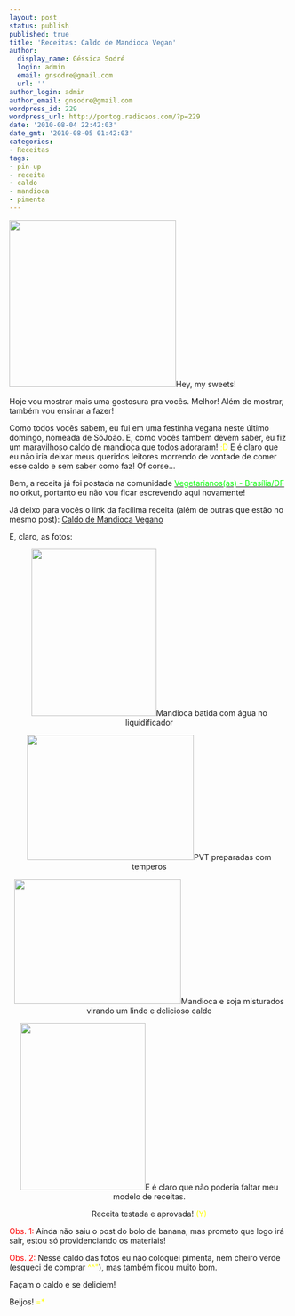 ```yaml
---
layout: post
status: publish
published: true
title: 'Receitas: Caldo de Mandioca Vegan'
author:
  display_name: Géssica Sodré
  login: admin
  email: gnsodre@gmail.com
  url: ''
author_login: admin
author_email: gnsodre@gmail.com
wordpress_id: 229
wordpress_url: http://pontog.radicaos.com/?p=229
date: '2010-08-04 22:42:03'
date_gmt: '2010-08-05 01:42:03'
categories:
- Receitas
tags:
- pin-up
- receita
- caldo
- mandioca
- pimenta
---
```

<p><a href="http://pontog.radicaos.com/wp-content/uploads/2010/08/Pin-Up21.png"><img class="alignright size-medium wp-image-231" title="Pin-Up2" src="http://pontog.radicaos.com/wp-content/uploads/2010/08/Pin-Up21-300x300.png" alt="" width="300" height="300" /></a>Hey, my sweets!</p>
<p>Hoje vou mostrar mais uma gostosura pra vocês. Melhor! Além de mostrar, também vou ensinar a fazer!</p>
<p>Como todos vocês sabem, eu fui em uma festinha vegana neste último domingo, nomeada de SóJoão. E, como vocês também devem saber, eu fiz um maravilhoso caldo de mandioca que todos adoraram! <span style="color: #ffff00;">;D</span> E é claro que eu não iria deixar meus queridos leitores morrendo de vontade de comer esse caldo e sem saber como faz! Of corse...</p>
<p>Bem, a receita já foi postada na comunidade <a title="Vegetarianos(as) - Brasília/DF" href="http://www.orkut.com.br/Main#Community?cmm=983677" target="_blank"><span style="color: #00ff00;">Vegetarianos(as) - Brasília/DF</span></a> no orkut, portanto eu não vou ficar escrevendo aqui novamente!</p>
<p>Já deixo para vocês o link da facílima receita (além de outras que estão no mesmo post): <a title="Caldo de Mandioca Vegano" href="http://www.orkut.com.br/Main#CommMsgs?cmm=983677&amp;tid=5500748797086202421" target="_blank">Caldo de Mandioca Vegano</a></p>
<p>E, claro, as fotos:</p>
<p style="text-align: center;"><a href="http://pontog.radicaos.com/wp-content/uploads/2010/08/DSC05124.jpg"><img class="size-medium wp-image-233 aligncenter" title="Mandioca Batida" src="http://pontog.radicaos.com/wp-content/uploads/2010/08/DSC05124-225x300.jpg" alt="" width="225" height="300" /></a>Mandioca batida com água no liquidificador</p>
<p style="text-align: center;">
<p style="text-align: center;"><a href="http://pontog.radicaos.com/wp-content/uploads/2010/08/DSC05123.jpg"><img class="aligncenter size-medium wp-image-234" title="Soja Preparada" src="http://pontog.radicaos.com/wp-content/uploads/2010/08/DSC05123-300x225.jpg" alt="" width="300" height="225" /></a>PVT preparadas com temperos</p>
<p style="text-align: center;">
<p style="text-align: center;"><a href="http://pontog.radicaos.com/wp-content/uploads/2010/08/DSC05125.jpg"><img class="aligncenter size-medium wp-image-235" title="Caldo de Mandioca" src="http://pontog.radicaos.com/wp-content/uploads/2010/08/DSC05125-300x225.jpg" alt="" width="300" height="225" /></a>Mandioca e soja misturados virando um lindo e delicioso caldo</p>
<p style="text-align: center;">
<p style="text-align: center;"><a href="http://pontog.radicaos.com/wp-content/uploads/2010/08/DSC05127.jpg"><img class="aligncenter size-medium wp-image-238" title="Teste" src="http://pontog.radicaos.com/wp-content/uploads/2010/08/DSC05127-225x300.jpg" alt="" width="225" height="300" /></a>E é claro que não poderia faltar meu modelo de receitas.</p>
<p style="text-align: center;">Receita testada e aprovada! <span style="color: #ffff00;">(Y)</span></p>
<p style="text-align: center;">
<p style="text-align: center;">
<p style="text-align: left;"><span style="color: #ff0000;">Obs. 1:</span> Ainda não saiu o post do bolo de banana, mas prometo que logo irá sair, estou só providenciando os materiais!</p>
<p style="text-align: left;"><span style="color: #ff0000;">Obs. 2:</span> Nesse caldo das fotos eu não coloquei pimenta, nem cheiro verde (esqueci de comprar <span style="color: #ffff00;">^^"</span>), mas também ficou muito bom.</p>
<p style="text-align: left;">Façam o caldo e se deliciem!</p>
<p style="text-align: left;">Beijos! <span style="color: #ffff00;">=*</span></p>
